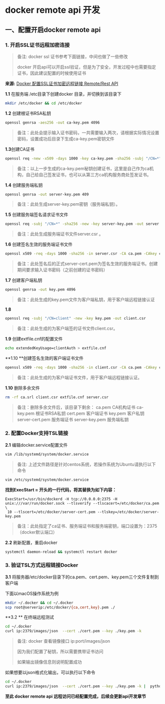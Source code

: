 # docker remote api 开发

##  一、配置开启docker remote api

### 1. 开启SSL证书远程加密连接

> 备注: docker ssl 证书参考下面链接，中间也做了一些修改
>
> docker 开启api可以开启ssl验证，但是为了安全，开发过程中也需要指定证书，因此建议配置的时候使用证书

**来源:** <a href="https://blog.csdn.net/xu_cxiang/article/details/104529712">Docker 配置SSL证书加密远程链接 Remote/Rest API</a>

**1.1** 在服务端 /etc目录下创建docker 目录，并切换到该目录下

```bash
mkdir /etc/docker && cd /etc/docker
```

**1.2** 创建根证书RSA私钥

```bash
openssl genrsa -aes256 -out ca-key.pem 4096
```

> 备注：此处会提示输入证书密码，一共需要输入两次，请根据实际情况设置密码，设置成功后目录下生成ca-key.pem密钥文件

**1.3**创建CA证书

```bash
openssl req -new -x509 -days 1000 -key ca-key.pem -sha256 -subj "/CN=*" -out ca.pem
```

> 备注：以上一步生成的ca-key.pem秘钥创建证书，这里是自己作为ca机构，自己给自己签发证书，也可以从第三方ca机构服务商处签发证书。

**1.4** 创建服务端私钥

```bash
openssl genrsa -out server-key.pem 409
```

> 备注：此处生成server-key.pem密钥（服务端私钥）。

**1.5** 创建服务端签名请求证书文件

```bash
openssl req -subj "/CN=*" -sha256 -new -key server-key.pem -out server.csr
```

> 备注：此处生成服务端证书文件server.csr 。

**1.6** 创建签名生效的服务端证书文件

```bash
openssl x509 -req -days 1000 -sha256 -in server.csr -CA ca.pem -CAkey ca-key.pem -CAcreateserial -out server-cert.pem
```

> 备注：此处签名后的正式server-cert.pem为签名生效的服务端证书。创建期间要求输入证书密码（之前创建的证书密码）

**1.7** 创建客户端私钥

```bash
openssl genrsa -out key.pem 4096
```

> 备注：此处生成的key.pem文件为客户端私钥，用于客户端远程链接认证

**1.8**

```bash
openssl req -subj "/CN=client" -new -key key.pem -out client.csr
```

> 备注：此处生成的为客户端签的证书文件client.csr。

**1.9** 创建extfile.cnf的配置文件

```bash
echo extendedKeyUsage=clientAuth > extfile.cnf
```

**1.10 **创建签名生效的客户端证书文件

```bash
openssl x509 -req -days 1000 -sha256 -in client.csr -CA ca.pem -CAkey ca-key.pem -CAcreateserial -out cert.pem -extfile extfile.cnf
```

> 备注：此处生成的为客户端证书文件，用于客户端远程链接认证。

**1.10** 删除多余文件

```bash
rm -rf ca.srl client.csr extfile.cnf server.csr
```

> 备注：删除多余文件后，该目录下剩余：
> ca.pem CA机构证书
> ca-key.pem 根证书RSA私钥
> cert.pem 客户端证书
> key.pem 客户私钥
> server-cert.pem 服务端证书
> server-key.pem 服务端私钥

### 2. 配置Docker支持TSL链接

**2.1** 编辑docker.service配置文件

```bash
vim /lib/systemd/system/docker.service
```

> 备注: 上述文件路径是针对centos系统，若操作系统为Ubuntu请执行以下命令

```bash
vim /etc/systemd/system/docker.service
```

**找到ExecStart = 开头的一行代码，将其替换为如下内容：**

```
ExecStart=/usr/bin/dockerd -H tcp://0.0.0.0:2375 -H unix:///var/run/docker.sock --tlsverify --tlscacert=/etc/docker/ca.pem \
 10 --tlscert=/etc/docker/server-cert.pem --tlskey=/etc/docker/server-key.pem
```

> 备注：此处指定了ca证书、服务端证书和服务端密钥，端口设置为：2375（docker默认端口）

**2.2** 刷新配置，重启docker

```bash
systemctl daemon-reload && systemctl restart docker
```

### 3. 验证TSL方式远程链接Docker

**3.1** 将服务器/etc/docker目录下的ca.pem、cert.pem、key.pem三个文件复制到客户端

下面以macOS操作系统为例

```bash
mkdir ~/.docker && cd ~/.docker 
scp root@serverip:/etc/docker/{ca,cert,key}.pem ./
```

**3.2 ** 在终端远程测试

```bash
cd ~/.docker
curl ip:2379/images/json  --cert ./cert.pem --key ./key.pem -k
```

> 备注: docker 查看镜像接口  ip:port/images/json 
>
> 因为我们配置了秘钥，所以需要携带证书访问
>
> 如果输出镜像信息则说明配置成功

如果想要以json格式化输出，可以执行以下命令

```bash
cd ~/.docker
curl ip:2379/images/json  --cert ./cert.pem --key ./key.pem -k |  python -mjson.tool
```



**至此 docker remote api 远程访问已经配置完成，后续会更新api开发章节**